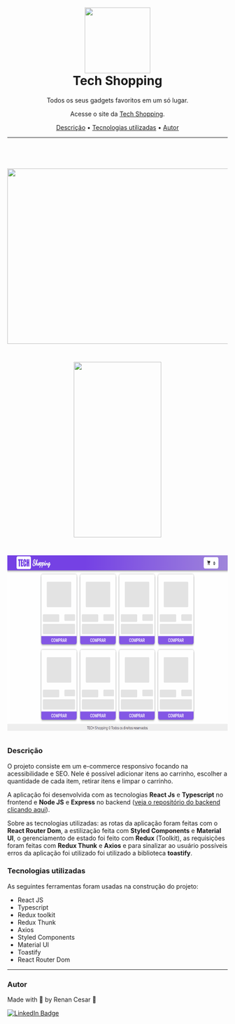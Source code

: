 
<h1 align="center">
 <img align="center" width="150" height="150" src="https://i.imgur.com/ngHfRyV.png"><br>
 Tech Shopping</a>
</h1>

<p align="center">Todos os seus gadgets favoritos em um só lugar.</p>
<p align="center">Acesse o site da <a href="https://tech-shopping.vercel.app/">Tech Shopping</a>.</p>

<p align="center">
 <a href="#Descrição">Descrição</a> •
 <a href="#Tecnologias">Tecnologias utilizadas</a> •
 <a href="#autor">Autor</a>
</p>

---

<br>


<h1 align="center">  
  <p align="center">
  <img width="800" height="400" src="public/site.gif"><br><br>
  <img width="200" height="400" src="public/mobile.gif"><br><br>
  <img width="800" height="400" src="public/toast-erro.gif">
</p>

</h1>

<a id="Descrição"></a>
### Descrição

O projeto consiste em um e-commerce responsivo focando na acessibilidade e SEO. Nele é possível adicionar itens ao carrinho, escolher a quantidade de cada item, retirar itens e limpar o carrinho.

A aplicação foi desenvolvida com as tecnologias **React Js** e **Typescript** no frontend e **Node JS** e **Express** no backend (<a href="https://github.com/RenCsar/TECH-shopping-api" target="_blank">veja o repositório do backend clicando aqui</a>). 

Sobre as tecnologias utilizadas: as rotas da aplicação foram feitas com o **React Router Dom**, a estilização feita com **Styled Components** e **Material UI**, o gerenciamento de estado foi feito com **Redux** (Toolkit), as requisições foram feitas com **Redux Thunk** e **Axios** e para sinalizar ao usuário possíveis erros da aplicação foi utilizado foi utilizado a biblioteca **toastify**.

<a id="Tecnologias"></a>
### Tecnologias utilizadas

As seguintes ferramentas foram usadas na construção do projeto:

- React JS
- Typescript
- Redux toolkit
- Redux Thunk
- Axios
- Styled Components
- Material UI
- Toastify
- React Router Dom

---

### Autor

Made with 💜 by Renan Cesar 👋

[![LinkedIn Badge](https://img.shields.io/badge/-Renan_Cesar-blue?style=flat-square&logo=Linkedin&logoColor=white&link=https://www.linkedin.com/in/renan-cesar/)](https://www.linkedin.com/in/renan-cesar/)
